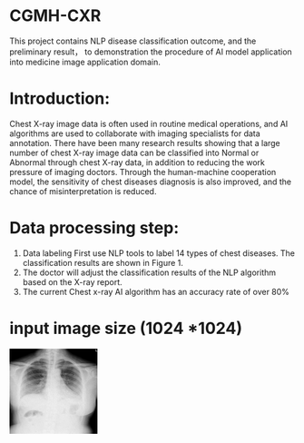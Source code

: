 # CGMH-CXR
This project contains NLP disease classification outcome, and the preliminary result， to demonstration the procedure of AI model application into medicine image application domain. 


# Introduction:

Chest X-ray image data is often used in routine medical operations, and AI algorithms are used to collaborate with imaging specialists for data annotation. There have been many research results showing that a large number of chest X-ray image data can be classified  into  Normal  or Abnormal through chest X-ray data, in addition to reducing the work pressure of imaging doctors. Through the human-machine cooperation model, the sensitivity of chest diseases diagnosis is also improved, and the chance of misinterpretation is reduced.

# Data processing step:

1.	Data labeling First use NLP tools to label 14 types of chest diseases. The classification results are shown in Figure 1.
2.	The doctor will adjust the classification results of the NLP algorithm based on the X-ray report.
3.	The current Chest x-ray AI algorithm has an accuracy rate of over 80%


# input image size (1024 *1024) 
<img src= https://github.com/cgmhaicenter/CGMH-CXR/blob/master/chest%20x-ray-example.png height="150" width="155" />

